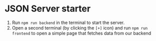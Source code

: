 # JSON Server starter

1. Run `npm run backend` in the terminal to start the server.
2. Open a second terminal (by clicking the `[+]` icon) and run `npm run frontend` to open a simple page that fetches data from our backend